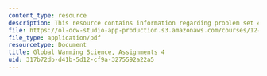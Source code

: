 ```yaml
---
content_type: resource
description: This resource contains information regarding problem set 4.
file: https://ol-ocw-studio-app-production.s3.amazonaws.com/courses/12-340-global-warming-science-spring-2012/317b72dbd41b5d12cf9a3275592a22a5_MIT12_340S12_PS4.pdf
file_type: application/pdf
resourcetype: Document
title: Global Warming Science, Assignments 4
uid: 317b72db-d41b-5d12-cf9a-3275592a22a5
---
```

